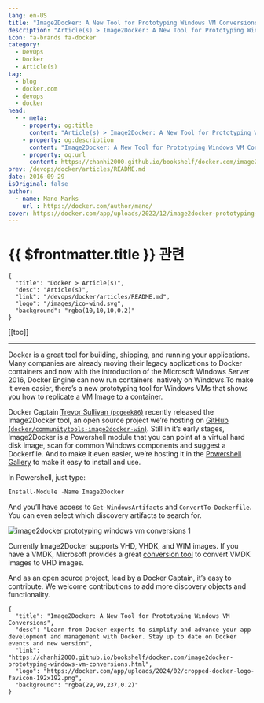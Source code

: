 ```yaml
---
lang: en-US
title: "Image2Docker: A New Tool for Prototyping Windows VM Conversions"
description: "Article(s) > Image2Docker: A New Tool for Prototyping Windows VM Conversions"
icon: fa-brands fa-docker
category:
  - DevOps
  - Docker
  - Article(s)
tag:
  - blog
  - docker.com
  - devops
  - docker
head:
  - - meta:
    - property: og:title
      content: "Article(s) > Image2Docker: A New Tool for Prototyping Windows VM Conversions"
    - property: og:description
      content: "Image2Docker: A New Tool for Prototyping Windows VM Conversions"
    - property: og:url
      content: https://chanhi2000.github.io/bookshelf/docker.com/image2docker-prototyping-windows-vm-conversions.html
prev: /devops/docker/articles/README.md
date: 2016-09-29
isOriginal: false
author:
  - name: Mano Marks
    url : https://docker.com/author/mano/
cover: https://docker.com/app/uploads/2022/12/image2docker-prototyping-windows-vm-conversions-1.png
---
```


# {{ $frontmatter.title }} 관련

```component VPCard
{
  "title": "Docker > Article(s)",
  "desc": "Article(s)",
  "link": "/devops/docker/articles/README.md",
  "logo": "/images/ico-wind.svg",
  "background": "rgba(10,10,10,0.2)"
}
```

[[toc]]

---

<SiteInfo
  name="Image2Docker: A New Tool for Prototyping Windows VM Conversions"
  desc="Learn from Docker experts to simplify and advance your app development and management with Docker. Stay up to date on Docker events and new version"
  url="https://docker.com/blog/image2docker-prototyping-windows-vm-conversions"
  logo="https://docker.com/app/uploads/2024/02/cropped-docker-logo-favicon-192x192.png"
  preview="https://docker.com/app/uploads/2022/12/image2docker-prototyping-windows-vm-conversions-1.png"/>

Docker is a great tool for building, shipping, and running your applications. Many companies are already moving their legacy applications to Docker containers and now with the introduction of the Microsoft Windows Server 2016, Docker Engine can now run containers  natively on Windows.To make it even easier, there’s a new prototyping tool for Windows VMs that shows you how to replicate a VM Image to a container.

Docker Captain [Trevor Sullivan (<FontIcon icon="fa-brands fa-x-twitter"/>`pcgeek86`)](https://x.com/pcgeek86) recently released the Image2Docker tool, an open source project we’re hosting on [GitHub (<FontIcon icon="iconfont icon-github"/>`docker/communitytools-image2docker-win`)](https://github.com/docker/communitytools-image2docker-win). Still in it’s early stages, Image2Docker is a Powershell module that you can point at a virtual hard disk image, scan for common Windows components and suggest a Dockerfile. And to make it even easier, we’re hosting it in the [<FontIcon icon="iconfont icon-powershell"/>Powershell Gallery](https://powershellgallery.com/packages/Image2Docker/) to make it easy to install and use.

In Powershell, just type:

```powershell
Install-Module -Name Image2Docker
```

And you’ll have access to `Get-WindowsArtifacts` and `ConvertTo-Dockerfile`. You can even select which discovery artifacts to search for.

![image2docker prototyping windows vm conversions 1](https://docker.com/app/uploads/2022/12/image2docker-prototyping-windows-vm-conversions-1.png)

Currently Image2Docker supports VHD, VHDK, and WIM images. If you have a VMDK, Microsoft provides a great [<FontIcon icon="fa-brands fa-microsoft"/>conversion tool](https://microsoft.com/en-us/download/details.aspx?id=42497) to convert VMDK images to VHD images.

And as an open source project, lead by a Docker Captain, it’s easy to contribute. We welcome contributions to add more discovery objects and functionality.

<!-- TODO: add ARTICLE CARD -->
```component VPCard
{
  "title": "Image2Docker: A New Tool for Prototyping Windows VM Conversions",
  "desc": "Learn from Docker experts to simplify and advance your app development and management with Docker. Stay up to date on Docker events and new version",
  "link": "https://chanhi2000.github.io/bookshelf/docker.com/image2docker-prototyping-windows-vm-conversions.html",
  "logo": "https://docker.com/app/uploads/2024/02/cropped-docker-logo-favicon-192x192.png",
  "background": "rgba(29,99,237,0.2)"
}
```
